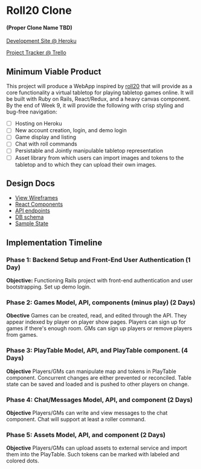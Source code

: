 # Roll20 Clone
#### (Proper Clone Name TBD)

[Development Site @ Heroku](https://onceuponatable.herokuapp.com)

[Project Tracker @ Trello](https://trello.com/b/GbL9K7Bt/roll20-clone-project)

## Minimum Viable Product

This project will produce a WebApp inspired by [roll20](roll20.net) that will provide as a core functionality a virtual tabletop for playing tabletop games online. It will be built with Ruby on Rails, React/Redux, and a heavy canvas component. By the end of Week 9, it will provide the following with crisp styling and bug-free navigation:

- [ ] Hosting on Heroku
- [ ] New account creation, login, and demo login
- [ ] Game display and listing
- [ ] Chat with roll commands
- [ ] Persistable and Jointly manipulable tabletop representation
- [ ] Asset library from which users can import images and tokens to the tabletop and to which they can upload their own images.

## Design Docs
* [View Wireframes](./wireframes)
* [React Components](./component-hierarchy.md)
* [API endpoints](./api-endpoints.md)
* [DB schema](./schema.md)
* [Sample State](./sample-state.md)

## Implementation Timeline

### Phase 1: Backend Setup and Front-End User Authentication (1 Day)
**Objective:** Functioning Rails project with front-end authentication and user bootstrapping. Set up demo login. 

### Phase 2: Games Model, API, components (minus play) (2 Days)
**Obective** Games can be created, read, and edited through the API. They appear indexed by player on player show pages. Players can sign up for games if there's enough room. GMs can sign up players or remove players from games. 

### Phase 3: PlayTable Model, API, and PlayTable component. (4 Days)
**Objective** Players/GMs can manipulate map and tokens in PlayTable component. Concurrent changes are either prevented or reconciled. Table state can be saved and loaded and is pushed to other players on change.

### Phase 4: Chat/Messages Model, API, and component (2 Days)
**Objective** Players/GMs can write and view messages to the chat component. Chat will support at least a roller command.

### Phase 5: Assets Model, API, and component (2 Days)
**Objective** Players/GMs can upload assets to external service and import them into the PlayTable. Such tokens can be marked with labeled and colored dots.
